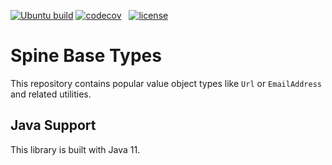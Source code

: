[![Ubuntu build][ubuntu-build-badge]][gh-actions]
[![codecov][codecov-badge]][codecov] &nbsp;
[![license][license-badge]][license]


# Spine Base Types

This repository contains popular value object types like `Url` or `EmailAddress` and related
utilities.

## Java Support

This library is built with Java 11.

[codecov]: https://codecov.io/gh/SpineEventEngine/base-types
[codecov-badge]: https://codecov.io/gh/SpineEventEngine/base-types/branch/master/graph/badge.svg
[license-badge]: https://img.shields.io/badge/license-Apache%20License%202.0-blue.svg?style=flat
[license]: http://www.apache.org/licenses/LICENSE-2.0
[gh-actions]: https://github.com/SpineEventEngine/base-types/actions
[ubuntu-build-badge]: https://github.com/SpineEventEngine/base-types/actions/workflows/build-on-ubuntu.yml/badge.svg

